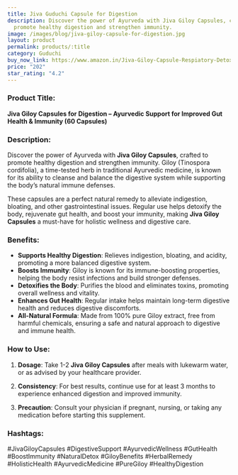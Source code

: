 ```yaml
---
title: Jiva Guduchi Capsule for Digestion
description: Discover the power of Ayurveda with Jiva Giloy Capsules, crafted to
  promote healthy digestion and strengthen immunity.
image: /images/blog/jiva-giloy-capsule-for-digestion.jpg
layout: product
permalink: products/:title
category: Guduchi
buy_now_link: https://www.amazon.in/Jiva-Giloy-Capsule-Respiatory-Detoxification/dp/B093KTSXX8/ref=sr_1_4_sspa?crid=1TX1M06Q0LCMB&tag=ayushmonk-21
price: "202"
star_rating: "4.2"
---
```

### Product Title:
**Jiva Giloy Capsules for Digestion – Ayurvedic Support for Improved Gut Health & Immunity (60 Capsules)**

### Description:
Discover the power of Ayurveda with **Jiva Giloy Capsules**, crafted to promote healthy digestion and strengthen immunity. Giloy (Tinospora cordifolia), a time-tested herb in traditional Ayurvedic medicine, is known for its ability to cleanse and balance the digestive system while supporting the body’s natural immune defenses.

These capsules are a perfect natural remedy to alleviate indigestion, bloating, and other gastrointestinal issues. Regular use helps detoxify the body, rejuvenate gut health, and boost your immunity, making **Jiva Giloy Capsules** a must-have for holistic wellness and digestive care.

### Benefits:
- **Supports Healthy Digestion**: Relieves indigestion, bloating, and acidity, promoting a more balanced digestive system.
- **Boosts Immunity**: Giloy is known for its immune-boosting properties, helping the body resist infections and build stronger defenses.
- **Detoxifies the Body**: Purifies the blood and eliminates toxins, promoting overall wellness and vitality.
- **Enhances Gut Health**: Regular intake helps maintain long-term digestive health and reduces digestive discomforts.
- **All-Natural Formula**: Made from 100% pure Giloy extract, free from harmful chemicals, ensuring a safe and natural approach to digestive and immune health.

### How to Use:
1. **Dosage**: Take 1-2 **Jiva Giloy Capsules** after meals with lukewarm water, or as advised by your healthcare provider.
   
2. **Consistency**: For best results, continue use for at least 3 months to experience enhanced digestion and improved immunity.

3. **Precaution**: Consult your physician if pregnant, nursing, or taking any medication before starting this supplement.

### Hashtags:
#JivaGiloyCapsules #DigestiveSupport #AyurvedicWellness #GutHealth #BoostImmunity #NaturalDetox #GiloyBenefits #HerbalRemedy #HolisticHealth #AyurvedicMedicine #PureGiloy #HealthyDigestion
